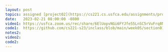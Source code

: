 ```yaml
---
layout: post
topics: assigned [project02](https://cs221.cs.usfca.edu/assignments/project02.html), linked list
date:   2023-02-21 08:00:00 -0800
video1: https://usfca.zoom.us/rec/share/6ElUopvNGi6FYJfe55LnSC5rVuFrq8N3H4sDO7PG-czxeHHlV8FK6TQNfcWP7HIo.tgC8vItzi0ruiO0e
code1:  https://github.com/cs221-s23/inclass/blob/main/week05/section01/
notes2: 
video2:
code2:  
---
```

